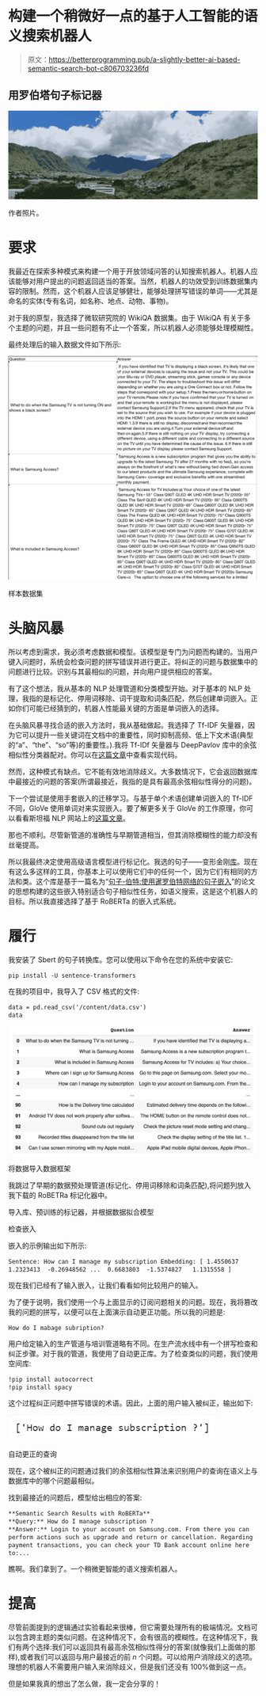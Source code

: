 # 构建一个稍微好一点的基于人工智能的语义搜索机器人

> 原文：<https://betterprogramming.pub/a-slightly-better-ai-based-semantic-search-bot-c806703236fd>

## 用罗伯塔句子标记器

![](img/6fcd748765bae2b6294def087c87698c.png)

作者照片。

# 要求

我最近在探索多种模式来构建一个用于开放领域问答的认知搜索机器人。机器人应该能够对用户提出的问题返回适当的答案。当然，机器人的功效受到训练数据集内容的限制。然而，这个机器人应该足够健壮，能够处理拼写错误的单词——尤其是命名的实体(专有名词，如名称、地点、动物、事物)。

对于我的原型，我选择了微软研究院的 WikiQA 数据集。由于 WikiQA 有关于多个主题的问题，并且一些问题有不止一个答案，所以机器人必须能够处理模糊性。

最终处理后的输入数据文件如下所示:

![](img/bf888d620a9da6a21eeab0f18c465bed.png)

样本数据集

# 头脑风暴

所以考虑到需求，我必须考虑数据和模型。该模型是专门为问题而构建的。当用户键入问题时，系统会检查问题的拼写错误并进行更正。将纠正的问题与数据集中的问题进行比较。识别与其最相似的问题，并向用户提供相应的答案。

有了这个想法，我从基本的 NLP 处理管道和分类模型开始。对于基本的 NLP 处理，我指的是标记化、停用词移除、词干提取和词条匹配，然后创建单词嵌入。正如你们可能已经猜到的，机器人性能最关键的方面是单词嵌入的选择。

在头脑风暴寻找合适的嵌入方法时，我从基础做起。我选择了 Tf-IDF 矢量器，因为它可以提升一些关键词在文档中的重要性，同时抑制高频、低上下文术语(典型的“a”、“the”、“so”等)的重要性。).我将 Tf-IDf 矢量器与 DeepPavlov 库中的余弦相似性分类器配对。你可以在[这篇文章](https://cervio.medium.com/build-a-quick-and-customised-faq-bot-d41d502711ce)中查看实现代码。

然而，这种模式有缺点。它不能有效地消除歧义。大多数情况下，它会返回数据库中最接近的问题的答案(所谓最接近，我指的是具有最高余弦相似性得分的问题)。

下一个尝试是使用手套嵌入的迁移学习。与基于单个术语创建单词嵌入的 Tf-IDF 不同，GloVe 使用单词对来实现嵌入。要了解更多关于 GloVe 的工作原理，你可以看看斯坦福 NLP 网站上的[这篇文章](https://nlp.stanford.edu/projects/glove/)。

那也不顺利。尽管新管道的准确性与早期管道相当，但其消除模糊性的能力却没有丝毫提高。

所以我最终决定使用高级语言模型进行标记化。我选的句子——变形金刚[库](https://www.sbert.net/)。现在有这么多这样的工具，你基本上可以使用它们中的任何一个，因为它们有相同的方法和类。这个库是基于一篇名为“[句子-伯特:使用暹罗伯特网络的句子嵌入](https://arxiv.org/abs/1908.10084)”的论文的思想构建的这些嵌入特别适合句子相似性任务，如语义搜索，这是这个机器人的目标。所以我直接选择了基于 RoBERTa 的嵌入式系统。

# 履行

我安装了 Sbert 的句子转换库。您可以使用以下命令在您的系统中安装它:

```
pip install -U sentence-transformers
```

在我的项目中，我导入了 CSV 格式的文件:

```
data = pd.read_csv('/content/data.csv')
data
```

![](img/b5fca59036f7398907c04a64622b1d31.png)

将数据导入数据框架

我跳过了早期的数据预处理管道(标记化、停用词移除和词条匹配),将问题列放入我下载的 RoBETRa 标记化器中。

导入库、预训练的标记器，并根据数据拟合模型

检查嵌入

嵌入的示例输出如下所示:

```
Sentence: How can I manage my subscription Embedding: [ 1.4550637   1.2323413  -0.26948562 ...  0.6683803  -1.5374827   1.1315558 ]
```

现在我们已经有了输入嵌入，让我们看看如何比较用户的输入。

为了便于说明，我们使用一个与上面显示的订阅问题相关的问题。现在，我将篡改我的问题的拼写，以便可以在上面演示自动更正功能。所以我的问题是:

```
How do I mabage subription?
```

用户给定输入的生产管道与培训管道略有不同。在生产流水线中有一个拼写检查和纠正步骤。对于我的管道，我使用了自动更正库。为了检查类似的问题，我们使用空间库:

```
!pip install autocorrect
!pip install spacy
```

这个过程纠正问题中拼写错误的术语。因此，上面的用户输入被纠正，输出如下:

![](img/9132dbc608b0466c44b78950011af7ec.png)

自动更正的查询

现在，这个被纠正的问题通过我们的余弦相似性算法来识别用户的查询在语义上与数据库中的哪个问题最相似。

找到最接近的问题后，模型给出相应的答案:

```
**Semantic Search Results with RoBERTa** 
**Query:** How do I manage subscription ? 
**Answer:** Login to your account on Samsung.com. From there you can perform actions such as upgrade and return or cancellation. Regarding payment transactions, you can check your TD Bank account online here to:...
```

瞧啊。我们拿到了。一个稍微更智能的语义搜索机器人。

# 提高

尽管前面提到的逻辑通过实验看起来很棒，但它需要处理所有的极端情况。文档可以包含跨主题的类似问题。在这种情况下，会有很高的模糊性。在这种情况下，我们有两个选择:我们可以返回具有最高余弦相似性得分的答案(就像我们上面做的那样),或者我们可以返回与用户最接近的前 *n* 个问题。可以给用户消除歧义的选项。理想的机器人不需要用户输入来消除歧义，但是我们还没有 100%做到这一点。

但是如果我真的想出了怎么做，我一定会分享的！